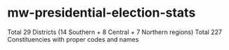 # mw-presidential-election-stats

Total 29 Districts (14 Southern + 8 Central + 7 Northern regions)
Total 227 Constituencies with proper codes and names
